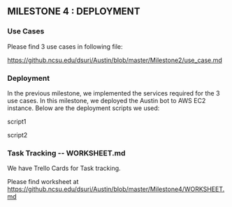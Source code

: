 ## MILESTONE 4 : DEPLOYMENT

### Use Cases

Please find 3 use cases in following file: 

https://github.ncsu.edu/dsuri/Austin/blob/master/Milestone2/use_case.md


### Deployment

In the previous milestone, we implemented the services required for the 3 use cases. In this milestone, we deployed the Austin bot to AWS EC2 instance. Below are the deployment scripts we used:

script1

script2

### Task Tracking -- WORKSHEET.md

We have Trello Cards for Task tracking.

Please find worksheet at https://github.ncsu.edu/dsuri/Austin/blob/master/Milestone4/WORKSHEET.md
